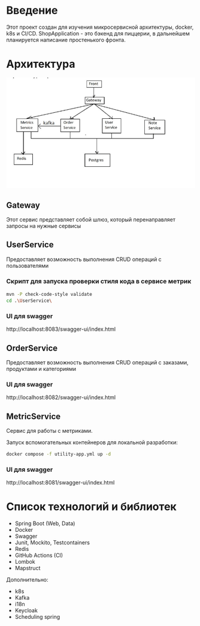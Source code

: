 # Введение

Этот проект создан для изучения микросервисной архитектуры, docker, k8s и СI/CD.
ShopApplication - это бэкенд для пиццерии, в дальнейшем планируется написание простенького фронта.

# Архитектура

![(скрин)](https://github.com/RinatBeybutov/shopApp/blob/master/arhitecture.jpg)

## Gateway 

Этот сервис представляет собой шлюз, который перенаправляет запросы на нужные сервисы

## UserService

Предоставляет возможность выполнения CRUD операций с пользователями

### Скрипт для запуска проверки стиля кода в сервисе метрик

``` bash
mvn -P check-code-style validate
cd .\UserService\
```

### UI для swagger

http://localhost:8083/swagger-ui/index.html

## OrderService

Предоставляет возможность выполнения CRUD операций с заказами, продуктами и категориями

### UI для swagger

http://localhost:8082/swagger-ui/index.html

## MetricService

Сервис для работы с метриками.

Запуск вспомогательных контейнеров для локальной разработки:

``` bash
docker compose -f utility-app.yml up -d
```

### UI для swagger

http://localhost:8081/swagger-ui/index.html

# Список технологий и библиотек

* Spring Boot (Web, Data)
* Docker
* Swagger
* Junit, Mockito, Testcontainers
* Redis
* GitHub Actions (CI)
* Lombok
* Mapstruct

Дополнительно:

* k8s
* Kafka
* i18n
* Keycloak
* Scheduling spring




